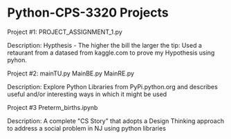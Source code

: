 # Python-CPS-3320 Projects

Project #1: PROJECT_ASSIGNMENT_1.py

Description: Hypthesis - The higher the bill the larger the tip: Used a retaurant from a datased from kaggle.com to prove my Hypothesis using pyhon.


Project #2:  mainTU.py
             MainBE.py
             MainRE.py
             
Description: Explore Python Libraries from PyPi.python.org and describes useful and/or interesting ways in which it might be used 

Project #3   Preterm_births.ipynb

Description: A complete "CS Story" that adopts a Design Thinking approach to address a social problem in NJ using python libraries
